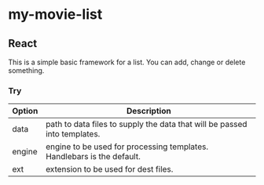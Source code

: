 # my-movie-list
## React
This is a simple basic framework for a list. You can add, change or delete something. 

### Try

| Option | Description |
| ------ | ----------- |
| data   | path to data files to supply the data that will be passed into templates. |
| engine | engine to be used for processing templates. Handlebars is the default. |
| ext    | extension to be used for dest files. |
